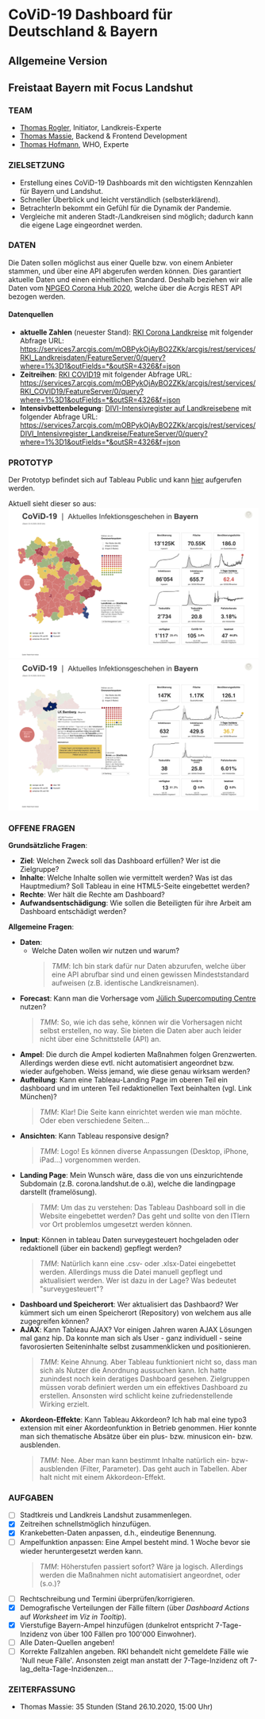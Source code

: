 # CoViD-19 Dashboard für Deutschland & Bayern



## Allgemeine Version


## Freistaat Bayern mit Focus Landshut

### TEAM

- [Thomas Rogler](https://www.linkedin.com/in/tom-rogler-6405bbb1/), Initiator, Landkreis-Experte
- [Thomas Massie](https://www.linkedin.com/in/thomasmmassie/), Backend & Frontend Development
- [Thomas Hofmann](https://www.linkedin.com/in/thomas-hofmann-a2817646/), WHO, Experte

### ZIELSETZUNG

- Erstellung eines CoViD-19 Dashboards mit den wichtigsten Kennzahlen für Bayern und Landshut.
- Schneller Überblick und leicht verständlich (selbsterklärend).
- BetrachterIn bekommt ein Gefühl für die Dynamik der Pandemie.
- Vergleiche mit anderen Stadt-/Landkreisen sind möglich; dadurch kann die eigene Lage eingeordnet werden.

### DATEN

Die Daten sollen möglichst aus einer Quelle bzw. von einem Anbieter stammen, und über eine API abgerufen werden können. Dies garantiert aktuelle Daten und einen einheitlichen Standard. Deshalb beziehen wir alle Daten vom [NPGEO Corona Hub 2020](https://npgeo-corona-npgeo-de.hub.arcgis.com/), welche über die Acrgis REST API bezogen werden.

#### Datenquellen

- **aktuelle Zahlen** (neuester Stand): [RKI Corona Landkreise](https://npgeo-corona-npgeo-de.hub.arcgis.com/datasets/917fc37a709542548cc3be077a786c17_0/geoservice) mit folgender Abfrage URL: https://services7.arcgis.com/mOBPykOjAyBO2ZKk/arcgis/rest/services/RKI_Landkreisdaten/FeatureServer/0/query?where=1%3D1&outFields=*&outSR=4326&f=json
- **Zeitreihen**: [RKI COVID19](https://npgeo-corona-npgeo-de.hub.arcgis.com/datasets/dd4580c810204019a7b8eb3e0b329dd6_0/geoservice) mit folgender Abfrage URL: https://services7.arcgis.com/mOBPykOjAyBO2ZKk/arcgis/rest/services/RKI_COVID19/FeatureServer/0/query?where=1%3D1&outFields=*&outSR=4326&f=json
- **Intensivbettenbelegung**: [DIVI-Intensivregister auf Landkreisebene](https://npgeo-corona-npgeo-de.hub.arcgis.com/datasets/8fc79b6cf7054b1b80385bda619f39b8_0/geoservice) mit folgender Abfrage URL: https://services7.arcgis.com/mOBPykOjAyBO2ZKk/arcgis/rest/services/DIVI_Intensivregister_Landkreise/FeatureServer/0/query?where=1%3D1&outFields=*&outSR=4326&f=json

### PROTOTYP

Der Prototyp befindet sich auf Tableau Public und kann [hier](https://public.tableau.com/profile/thomas.massie#!/vizhome/CoViD-19---Bayern-Prototype01---Test/Dashboard) aufgerufen werden.

Aktuell sieht dieser so aus:
![Prototyp](https://github.com/thomassie/CoViD-19---Germany/blob/main/04---Screenshots/Bildschirmfoto%202020-10-23%20um%2020.06.25.png)
![Prototyp](https://github.com/thomassie/CoViD-19---Germany/blob/main/04---Screenshots/Bildschirmfoto%202020-10-23%20um%2020.10.04.png)

### OFFENE FRAGEN

**Grundsätzliche Fragen**:

- **Ziel**: Welchen Zweck soll das Dashboard erfüllen? Wer ist die Zielgruppe?
- **Inhalte**: Welche Inhalte sollen wie vermittelt werden? Was ist das Hauptmedium? Soll Tableau in eine HTML5-Seite eingebettet werden?
- **Rechte**: Wer hält die Rechte am Dashboard?
- **Aufwandsentschädigung**: Wie sollen die Beteiligten für ihre Arbeit am Dashboard entschädigt werden?

**Allgemeine Fragen**:

- **Daten**:
  - Welche Daten wollen wir nutzen und warum? 
    > *TMM*: Ich bin stark dafür nur Daten abzurufen, welche über eine API abrufbar sind und einen gewissen Mindeststandard aufweisen (z.B. identische Landkreisnamen).
- **Forecast**: Kann man die Vorhersage vom [Jülich Supercomputing Centre](https://covid19-bayesian.fz-juelich.de/) nutzen? 
   > *TMM*: So, wie ich das sehe, können wir die Vorhersagen nicht selbst erstellen, no way. Sie bieten die Daten aber auch leider nicht über eine Schnittstelle (API) an.
- **Ampel**: Die durch die Ampel kodierten Maßnahmen folgen Grenzwerten. Allerdings werden diese evtl. nicht automatisiert angeordnet bzw. wieder aufgehoben. Weiss jemand, wie diese genau wirksam werden?
- **Aufteilung**: Kann eine Tableau-Landing Page im oberen Teil ein dashboard und im unteren Teil redaktionellen Text beinhalten (vgl. Link München)?
  > *TMM*: Klar! Die Seite kann einrichtet werden wie man möchte. Oder eben verschiedene Seiten...
- **Ansichten**: Kann Tableau responsive design?
  > *TMM*: Logo! Es können diverse Anpassungen (Desktop, iPhone, iPad...) vorgenommen werden.
- **Landing Page**: Mein Wunsch wäre, dass die von uns einzurichtende Subdomain (z.B. corona.landshut.de o.ä), welche die landingpage  darstellt (framelösung).
  > *TMM*: Um das zu verstehen: Das Tableau Dashboard soll in die Website eingebettet werden? Das geht und sollte von den ITlern vor Ort problemlos umgesetzt werden können.
- **Input**: Können in tableau Daten surveygesteuert hochgeladen oder redaktionell (über ein backend) gepflegt werden?
  > *TMM*: Natürlich kann eine .csv- oder .xlsx-Datei eingebettet werden. Allerdings muss die Datei manuell gepflegt und aktualisiert werden. Wer ist dazu in der Lage? Was bedeutet "surveygesteuert"?
- **Dashboard und Speicherort**: Wer aktualisiert das Dashbaord? Wer kümmert sich um einen Speicherort (Repository) von welchem aus alle zugegreifen können?
- **AJAX**: Kann Tableau AJAX? Vor einigen Jahren waren AJAX Lösungen mal ganz hip. Da konnte man sich als User - ganz individuell - seine favorosierten Seiteninhalte selbst zusammenklicken und positionieren.
  > *TMM*: Keine Ahnung. Aber Tableau funktioniert nicht so, dass man sich als Nutzer die Anordnung aussuchen kann. Ich hatte zunindest noch kein deratiges Dashboard gesehen. Zielgruppen müssen vorab definiert werden um ein effektives Dashboard zu erstellen. Ansonsten wird schlicht keine zufriedenstellende Wirking erzielt.
- **Akordeon-Effekte**: Kann Tableau Akkordeon? Ich hab mal eine typo3 extension mit einer Akordeonfunktion in Betrieb genommen. Hier konnte man sich thematische Absätze über ein plus- bzw. minusicon ein- bzw. ausblenden.
  > *TMM*: Nee. Aber man kann bestimmt Inhalte natürlich ein- bzw- ausblenden (Filter, Parameter). Das geht auch in Tabellen. Aber halt nicht mit einem Akkordeon-Effekt.
 
### AUFGABEN
 
- [ ] Stadtkreis und Landkreis Landshut zusammenlegen.
- [x] Zeitreihen schnellstmöglich hinzufügen.
- [x] Krankebetten-Daten anpassen, d.h., eindeutige Benennung.
- [ ] Ampelfunktion anpassen: Eine Ampel besteht mind. 1 Woche bevor sie wieder heruntergesetzt werden kann. 
  > *TMM*: Höherstufen passiert sofort? Wäre ja logisch. Allerdings werden die Maßnahmen nicht automatisiert angeordnet, oder (s.o.)?
- [ ] Rechtschreibung und Termini überprüfen/korrigieren.
- [x] Demografische Verteilungen der Fälle filtern (über *Dashboard Actions* auf *Worksheet* im *Viz in Tooltip*).
- [x] Vierstufige Bayern-Ampel hinzufügen (dunkelrot entspricht 7-Tage-Inzidenz von über 100 Fällen pro 100'000 Einwohner).
- [ ] Alle Daten-Quellen angeben!
- [ ] Korrekte Fallzahlen angeben. RKI behandelt nicht gemeldete Fälle wie 'Null neue Fälle'. Ansonsten zeigt man anstatt der 7-Tage-Inzidenz oft 7-lag_delta-Tage-Inzidenzen...

### ZEITERFASSUNG

- Thomas Massie: 35 Stunden (Stand 26.10.2020, 15:00  Uhr)
